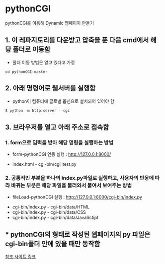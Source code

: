 # pythonCGI

pythonCGI를 이용해 Dynamic 웹페이지 만들기  

## 1. 이 레파지토리를 다운받고 압축을 푼 다음 cmd에서 해당 폴더로 이동함  
* 폴더 이동 방법은 알고 있다고 가정  
```
cd pythonCGI-master
```

## 2. 아래 명령어로 웹서버를 실행함  
* python이 컴퓨터에 글로벌 옵션으로 설치되어 있어야 함  
```python
$ python -m http.server --cgi
```

## 3. 브라우저를 열고 아래 주소로 접속함  
### 1. form으로 입력을 받아 해당 명령을 실행하는 방법  
* form-pythonCGI 연동 실행 : http://127.0.0.1:8000/  
- index.html - cgi-bin/cgi_test.py  

### 2. 공통적인 부분을 하나의 index.py파일로 실행하고, 사용자의 반응에 따라 바뀌는 부분은 해당 파일을 불러와서 붙여서 보여주는 방법  
* fileLoad-pythonCGI 실행 : http://127.0.0.1:8000/cgi-bin/index.py  
- cgi-bin/index.py - cgi-bin/data/HTML  
- cgi-bin/index.py - cgi-bin/data/CSS  
- cgi-bin/index.py - cgi-bin/data/JavaSctipt  

## * pythonCGI의 형태로 작성된 웹페이지의 py 파일은 cgi-bin폴더 안에 있을 때만 동작함  

[참조 사이트 링크](https://dzone.com/articles/python-simple-http-server-with-cgi-scripts-enabled)  

